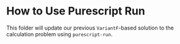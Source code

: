 # How to Use Purescript Run

This folder will update our previous `VariantF`-based solution to the calculation problem using `purescript-run`.
